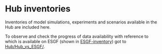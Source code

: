 # Hub inventories

Inventories of model simulations, experiments and scenarios available in the Hub are included here. 

To observe and check the progress of data availability with reference to which is available on ESGF (shown in [ESGF-inventory](https://github.com/SantanderMetGroup/ATLAS/tree/devel/ESGF-inventory)) got to [Hub/Hub_vs_ESGF/](https://github.com/SantanderMetGroup/ATLAS/tree/devel/AtlasHub-inventory/Hub/Hub_vs_ESGF).

